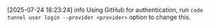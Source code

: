 

[2025-07-24 18:23:24] info Using GitHub for authentication, run `code tunnel user login --provider <provider>` option to change this.
